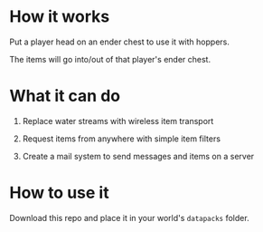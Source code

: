 # How it works

Put a player head on an ender chest to use it with hoppers.

The items will go into/out of that player's ender chest.

# What it can do

1. Replace water streams with wireless item transport

2. Request items from anywhere with simple item filters

3. Create a mail system to send messages and items on a server

# How to use it

Download this repo and place it in your world's `datapacks` folder.